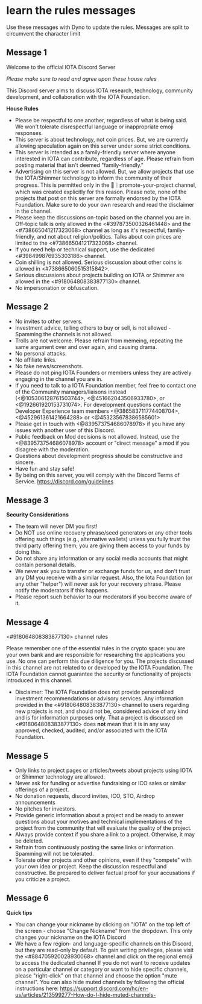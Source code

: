 # learn the rules messages
Use these messages with Dyno to update the rules. Messages are split to circumvent the character limit


## Message 1

Welcome to the official IOTA Discord Server

_Please make sure to read and agree upon these house rules_

This Discord server aims to discuss IOTA research, technology, community development, and collaboration with the IOTA Foundation. 

**House Rules**

- Please be respectful to one another, regardless of what is being said. We won't tolerate disrespectful language or inappropriate emoji responses. 
- This server is about technology, not coin prices. But, we are currently allowing speculation again on this server under some strict conditions.
- This server is intended as a family-friendly server where anyone interested in IOTA can contribute, regardless of age. Please refrain from posting material that isn't deemed "family-friendly."
- Advertising on this server is not allowed. But, we allow projects that use the IOTA/Shimmer technology to inform the community of their progress. This is permitted only in the 🦄｜promote-your-project channel, which was created explicitly for this reason. Please note, none of the projects that post on this server are formally endorsed by the IOTA Foundation. Make sure to do your own research and read the disclaimer in the channel.
- Please keep the discussions on-topic based on the channel you are in. Off-topic talk is only allowed in the <#397873500326461448> and the <#738665041217323068> channel as long as it's respectful, family-friendly, and not about religion/politics. Talks about coin prices are limited to the <#738665041217323068> channel. 
- If you need help or technical support, use the dedicated <#398499876935303186> channel.
- Coin shilling is not allowed. Serious discussion about other coins is allowed in <#738665060515315842>.
- Serious discussions about projects building on IOTA or Shimmer are allowed in the <#918064808383877130> channel.
- No impersonation or obfuscation.

## Message 2

- No invites to other servers. 
- Investment advice, telling others to buy or sell, is not allowed - Spamming the channels is not allowed.
- Trolls are not welcome. Please refrain from memeing, repeating the same argument over and over again, and causing drama. 
- No personal attacks.
- No affiliate links.
- No fake news/screenshots.
- Please do not ping IOTA Founders or members unless they are actively engaging in the channel you are in.
- If you need to talk to a IOTA Foundation member, feel free to contact one of the Community managers/liaisons instead (<@105306128761503744>, <@451662043506933780>, or <@192661920153731074>. For development questions contact the Developer Experience team members <@386583711774408704>, <@452961361421664288> or <@453235678386585601>
- Please get in touch with <@839573754686078978> if you have any issues with another user of this Discord. 
- Public feedback on Mod decisions is not allowed. Instead, use the <@839573754686078978> account or "direct message" a mod if you disagree with the moderation.
- Questions about development progress should be constructive and sincere. 
- Have fun and stay safe!
- By being on this server, you will comply with the Discord Terms of Service. https://discord.com/guidelines

## Message 3

**Security Considerations**

- The team will never DM you first!
- Do NOT use online recovery phrase/seed generators or any other tools offering such things (e.g., alternative wallets) unless you fully trust the third party offering them; you are giving them access to your funds by doing this. 
- Do not share any information or any social media accounts that might contain personal details. 
- We never ask you to transfer or exchange funds for us, and don't trust any DM you receive with a similar request. Also, the Iota Foundation (or any other "helper") will never ask for your recovery phrase. Please notify the moderators if this happens.
- Please report such behavior to our moderators if you become aware of it.


## Message 4

<#918064808383877130> channel rules

Please remember one of the essential rules in the crypto space: you are your own bank and are responsible for researching the applications you use. No one can perform this due diligence for you. The projects discussed in this channel are not related to or developed by the IOTA Foundation. The IOTA Foundation cannot guarantee the security or functionality of projects introduced in this channel.

- Disclaimer: The IOTA Foundation does not provide personalized investment recommendations or advisory services. Any information provided in the <#918064808383877130> channel to users regarding new projects is not, and should not be, considered advice of any kind and is for information purposes only. That a project is discussed on <#918064808383877130> does **not** mean that it is in any way approved, checked, audited, and/or associated with the IOTA Foundation.

## Message 5
- Only links to project pages or articles/tweets about projects using IOTA or Shimmer technology are allowed.
- Never ask for funding or advertise fundraising or ICO sales or similar offerings of a project. 
- No donation requests, discord invites, ICO, STO, Airdrop announcements
- No pitches for investors.
- Provide generic information about a project and be ready to answer questions about your motives and technical implementations of the project from the community that will evaluate the quality of the project. 
- Always provide context if you share a link to a project. Otherwise, it may be deleted.
- Refrain from continuously posting the same links or information. Spamming will not be tolerated.
- Tolerate other projects and other opinions, even if they "compete" with your own idea or project. Keep the discussion respectful and constructive. Be prepared to deliver factual proof for your accusations if you criticize a project.

## Message 6

**Quick tips**

- You can change your nickname by clicking on "IOTA" on the top left of the screen - choose "Change Nickname" from the dropdown. This only changes your nickname on the IOTA Discord 
- We have a few region- and language-specific channels on this Discord, but they are read-only by default. To gain writing privileges, please visit the <#884705920028930068> channel and click on the regional emoji to access the dedicated channel 
If you do not want to receive updates on a particular channel or category or want to hide specific channels, please "right-click" on that channel and choose the option "mute channel". You can also hide muted channels by following the official instructions here: <https://support.discord.com/hc/en-us/articles/213599277-How-do-I-hide-muted-channels->
